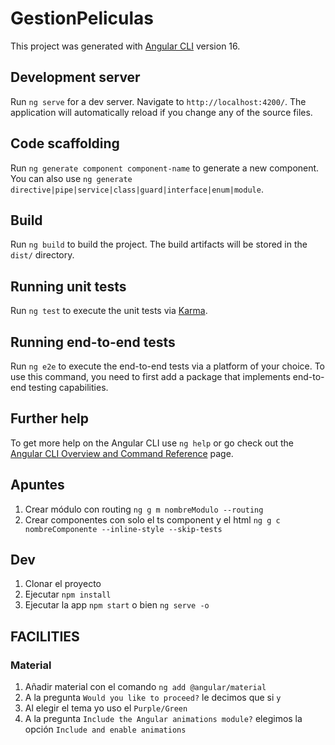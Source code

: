 # GestionPeliculas

This project was generated with [Angular CLI](https://github.com/angular/angular-cli) version 16.

## Development server

Run `ng serve` for a dev server. Navigate to `http://localhost:4200/`. The application will automatically reload if you change any of the source files.

## Code scaffolding

Run `ng generate component component-name` to generate a new component. You can also use `ng generate directive|pipe|service|class|guard|interface|enum|module`.

## Build

Run `ng build` to build the project. The build artifacts will be stored in the `dist/` directory.

## Running unit tests

Run `ng test` to execute the unit tests via [Karma](https://karma-runner.github.io).

## Running end-to-end tests

Run `ng e2e` to execute the end-to-end tests via a platform of your choice. To use this command, you need to first add a package that implements end-to-end testing capabilities.

## Further help

To get more help on the Angular CLI use `ng help` or go check out the [Angular CLI Overview and Command Reference](https://angular.io/cli) page.

## Apuntes
  1. Crear módulo con routing ```ng g m nombreModulo --routing```
  2. Crear componentes con solo el ts component y el html ```ng g c nombreComponente --inline-style --skip-tests```

## Dev
  1. Clonar el proyecto
  2. Ejecutar ```npm install```
  4. Ejecutar la app ```npm start``` o bien ```ng serve -o```

## FACILITIES

### Material
  1. Añadir material con el comando ```ng add @angular/material```
  2. A la pregunta ```Would you like to proceed?``` le decimos que si ```y```
  3. Al elegir el tema yo uso el ```Purple/Green```
  4. A la pregunta ```Include the Angular animations module?``` elegimos la opción ```Include and enable animations```


